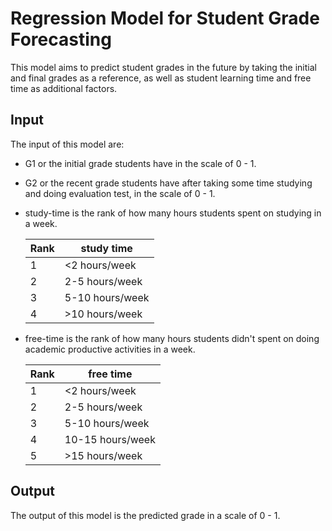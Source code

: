 # Regression Model for Student Grade Forecasting
This model aims to predict student grades in the future by taking the initial and final grades as a reference, as well as student learning time and free time as additional factors.
## Input
The input of this model are:
- G1 or the initial grade students have in the scale of 0 - 1.
- G2 or the recent grade students have after taking some time studying and doing evaluation test, in the scale of 0 - 1.
- study-time is the rank of how many hours students spent on studying in a week.

    | Rank | study time |
    | ------ | ------ |
    | 1 | <2 hours/week |
    | 2 | 2-5 hours/week |
    | 3 | 5-10 hours/week |
    | 4 | >10 hours/week |
- free-time is the rank of how many hours students didn't spent on doing academic productive activities in a week.

    | Rank | free time |
    | ------ | ------ |
    | 1 | <2 hours/week |
    | 2 | 2-5 hours/week |
    | 3 | 5-10 hours/week |
    | 4 | 10-15 hours/week |
    | 5 | >15 hours/week |
## Output
The output of this model is the predicted grade in a scale of 0 - 1.
